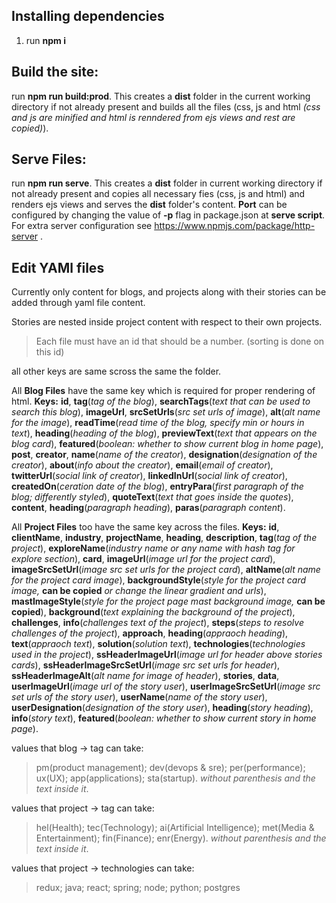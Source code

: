 ## Installing dependencies
1. run **npm i**

## Build the site:

run **npm run build:prod**. This creates a **dist** folder in the current working directory if not already present and builds all the files (css, js and html *(css and js are minified and html is renndered from ejs views and rest are copied)*).

## Serve Files:

run **npm run serve**. This creates a **dist** folder in current working directory if not already present and copies all necessary fies (css, js and html) and renders ejs views and serves the **dist** folder's content. **Port** can be configured by changing the value of **-p** flag in package.json at **serve script**. For extra server configuration see https://www.npmjs.com/package/http-server .

## Edit YAMl files
Currently only content for blogs, and projects along with their stories can be added through yaml file content.

Stories are nested inside project content with respect to their own projects.

> Each file must have an id that should be a number. (sorting is done on this id)

all other keys are same scross the same the folder.

All **Blog Files** have the same key which is required for proper rendering of html.
**Keys:** 
**id**, **tag**(*tag of the blog*), **searchTags**(*text that can be used to search this blog*), **imageUrl**, **srcSetUrls**(*src set urls of image*), **alt**(*alt name for the image*), **readTime**(*read time of the blog, specify min or hours in text*), **heading**(*heading of the blog*), **previewText**(*text that appears on the blog card*), **featured**(*boolean: whether to show current blog in home page*), **post**, **creator**, **name**(*name of the creator*), **designation**(*designation of the creator*), **about**(*info about the creator*), **email**(*email of creator*), **twitterUrl**(*social link of creator*), **linkedInUrl**(*social link of creator*), **createdOn**(*ceration date of the blog*), **entryPara**(*first paragraph of the blog; differently styled*), **quoteText**(*text that goes inside the quotes*), **content**, **heading**(*paragraph heading*), **paras**(*paragraph content*).

All **Project Files** too have the same key across the files.
**Keys:**
**id**, **clientName**, **industry**, **projectName**, **heading**, **description**, **tag**(*tag of the project*), **exploreName**(*industry name or any name with hash tag for explore section*), **card**, **imageUrl**(*image url for the project card*), **imageSrcSetUrl**(*image src set urls for the project card*), **altName**(*alt name for the project card image*), **backgroundStyle**(*style for the project card image,* **can be copied** *or change the linear gradient and urls*), **mastImageStyle**(*style for the project page mast background image,* **can be copied**), **background**(*text explaining the background of the project*), **challenges**, **info**(*challenges text of the project*), **steps**(*steps to resolve challenges of the project*), **approach**, **heading**(*appraoch heading*), **text**(*appraoch text*), **solution**(*solution text*), **technologies**(*technologies used in the project*), **ssHeaderImageUrl**(*image url for header above stories cards*), **ssHeaderImageSrcSetUrl**(*image src set urls for header*), **ssHeaderImageAlt**(*alt name for image of header*), **stories**, **data**, **userImageUrl**(*image url of the story user*), **userImageSrcSetUrl**(*image src set urls of the story user*), **userName**(*name of the story user*), **userDesignation**(*designation of the story user*), **heading**(*story heading*), **info**(*story text*), **featured**(*boolean: whether to show current story in home page*).

values that blog -> tag can take:
> pm(product management); dev(devops & sre); per(performance); ux(UX); app(applications); sta(startup). *without parenthesis and the text inside it*.

values that project -> tag can take:
> hel(Health); tec(Technology); ai(Artificial Intelligence); met(Media & Entertainment); fin(Finance); enr(Energy). *without parenthesis and the text inside it*.

values that project -> technologies can take:
> redux; java; react; spring; node; python; postgres
